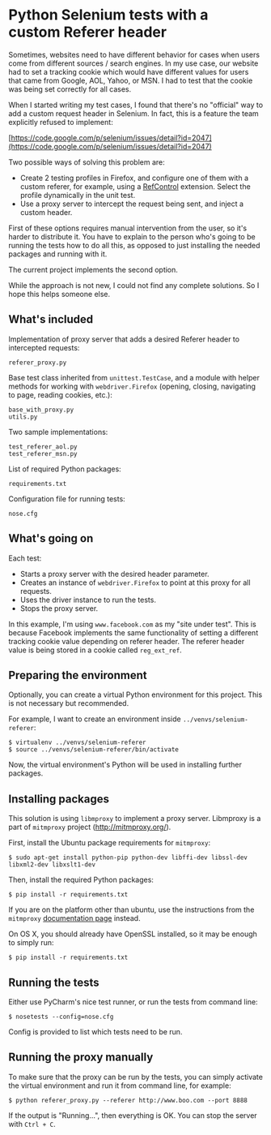 # Python Selenium tests with a custom Referer header

Sometimes, websites need to have different behavior for cases when users come
from different sources / search engines. In my use case, our website had to 
set a tracking cookie which would have different values for users that came
from Google, AOL, Yahoo, or MSN. I had to test that the cookie was being set
correctly for all cases.

When I started writing my test cases, I found that there's no "official" way
to add a custom request header in Selenium. In fact, this is a feature the team
explicitly refused to implement:

[https://code.google.com/p/selenium/issues/detail?id=2047](https://code.google.com/p/selenium/issues/detail?id=2047)

Two possible ways of solving this problem are:

* Create 2 testing profiles in Firefox, and configure one of them with a
  custom referer, for example, using a [RefControl](https://addons.mozilla.org/en-US/firefox/addon/refcontrol/)
  extension. Select the profile dynamically in the unit test.
* Use a proxy server to intercept the request being sent, and inject a
  custom header.
  
First of these options requires manual intervention from the user, so it's
harder to distribute it. You have to explain to the person who's going to be
running the tests how to do all this, as opposed to just installing the needed
packages and running with it.

The current project implements the second option.

While the approach is not new, I could not find any complete solutions. So
I hope this helps someone else.

## What's included

Implementation of proxy server that adds a desired Referer header to 
intercepted requests:
```
referer_proxy.py
```

Base test class inherited from `unittest.TestCase`, and a module with helper
methods for working with `webdriver.Firefox` (opening, closing, navigating
to page, reading cookies, etc.):
```
base_with_proxy.py
utils.py
```

Two sample implementations:
```
test_referer_aol.py
test_referer_msn.py
```

List of required Python packages:
```
requirements.txt
```

Configuration file for running tests:
```
nose.cfg
```

## What's going on

Each test:

* Starts a proxy server with the desired header parameter.
* Creates an instance of `webdriver.Firefox` to point at this proxy for all requests.
* Uses the driver instance to run the tests.
* Stops the proxy server.

In this example, I'm using `www.facebook.com` as my "site under test". This is
because Facebook implements the same functionality of setting a different
tracking cookie value depending on referer header. The referer header value
is being stored in a cookie called `reg_ext_ref`.

## Preparing the environment

Optionally, you can create a virtual Python environment for this
project. This is not necessary but recommended.

For example, I want to create an environment inside `../venvs/selenium-referer`:

```
$ virtualenv ../venvs/selenium-referer
$ source ../venvs/selenium-referer/bin/activate
```

Now, the virtual environment's Python will be used in installing further
packages.

## Installing packages

This solution is using `libmproxy` to implement a proxy server. Libmproxy is a
part of `mitmproxy` project (http://mitmproxy.org/).

First, install the Ubuntu package requirements for `mitmproxy`: 

```
$ sudo apt-get install python-pip python-dev libffi-dev libssl-dev libxml2-dev libxslt1-dev
```

Then, install the required Python packages:

```
$ pip install -r requirements.txt
```

If you are on the platform other than ubuntu, use the instructions from 
the `mitmproxy` [documentation page](http://mitmproxy.org/doc/install.html)
instead.

On OS X, you should already have OpenSSL installed, so it may be enough to 
simply run:

```
$ pip install -r requirements.txt
```

## Running the tests

Either use PyCharm's nice test runner, or run the tests from command line:

```
$ nosetests --config=nose.cfg
```

Config is provided to list which tests need to be run.

## Running the proxy manually

To make sure that the proxy can be run by the tests, you can simply activate
the virtual environment and run it from command line, for example:

```
$ python referer_proxy.py --referer http://www.boo.com --port 8888
```

If the output is "Running...", then everything is OK. You can stop the server
with `Ctrl + C`.
